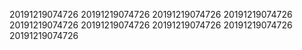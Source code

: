 20191219074726
20191219074726
20191219074726
20191219074726
20191219074726
20191219074726
20191219074726
20191219074726
20191219074726
